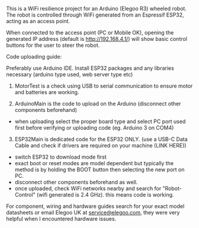 This is a WiFi resilience project for an Arduino (Elegoo R3) wheeled robot. 
The robot is controlled through WiFi generated from an Espressif ESP32, acting as an access point.


When connected to the access point (PC or Mobile OK), opening the generated IP address (default is http://192.168.4.1/) will show basic control buttons for the user to steer the robot. 

Code uploading guide:

Preferably use Arduino IDE. Install ESP32 packages and any libraries necessary (arduino type used, web server type etc)

1. MotorTest is a check using USB to serial communication to ensure motor and batteries are working.

2. ArduinoMain is the code to upload on the Arduino (disconnect other components beforehand)
- when uploading select the proper board type and select PC port used first before verifying or uploading code (eg. Arduino 3 on COM4)

3. ESP32Main is dedicated code for the ESP32 ONLY. (use a USB-C Data Cable and check if drivers are required on your machine (LINK HERE))
- switch ESP32 to download mode first
- exact boot or reset modes are model dependent but typically the method is by holding the BOOT button then selecting the new port on PC.
- disconnect other components beforehand as well.
- once uploaded, check WiFi networks nearby and search for "Robot-Control" (wifi generated is 2.4 GHz). this means code is working.

For component, wiring and hardware guides search for your exact model datasheets or email Elegoo UK at service@elegoo.com, they were very helpful when 
I encountered hardware issues.
